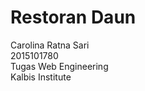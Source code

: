 # Restoran Daun

Carolina Ratna Sari <br/>
2015101780 <br/>
Tugas Web Engineering </br>
Kalbis Institute
